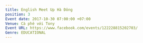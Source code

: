 ```yaml
---
title: English Meet Up Hà Đông
position: 3
Event date: 2017-10-30 07:00:00 +07:00
Venue: Cà phê với Tony
Event URL: https://www.facebook.com/events/122228815202703/
Genre: EDUCATIONAL
---
```


